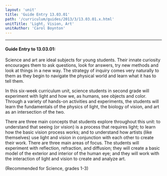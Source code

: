 ```yaml
---
layout: 'unit'
title: 'Guide Entry 13.03.01'
path: '/curriculum/guides/2013/3/13.03.01.x.html'
unitTitle: 'Light, Vision, Art'
unitAuthor: 'Carol Boynton'
---
```


<body>
<hr/>
 <h4>
  Guide Entry to 13.03.01:
 </h4>
 <p>
  Science and art are ideal subjects for young students. Their innate curiosity encourages them to ask questions, look for answers, try new methods and look at things in a new way. The strategy of inquiry comes very naturally to them as they begin to navigate the physical world and learn what it has to tell them.
 </p>
<p>
  In this six-week curriculum unit, science students in second grade will experiment with light and how we, as humans, see objects and color. Through a variety of hands-on activities and experiments, the students will learn the fundamentals of the physics of light, the biology of vision, and art as an intersection of the two.
 </p>
<p>
  There are three main concepts that students explore throughout this unit: to understand that seeing (or vision) is a process that requires light; to learn how the basic vision process works; and to understand how artists (like themselves) use light and vision in conjunction with each other to create their work. There are three main areas of focus. The students will experiment with reflection, refraction, and diffusion; they will create a basic model of the exterior and interior of the human eye; and they will work with the interaction of light and vision to create and analyze art.
 </p>
<p>
  (Recommended for Science, grades 1-3)
 </p>

</body>
